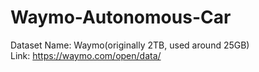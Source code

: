 # Waymo-Autonomous-Car
Dataset Name: Waymo(originally 2TB, used around 25GB)  
Link: https://waymo.com/open/data/
